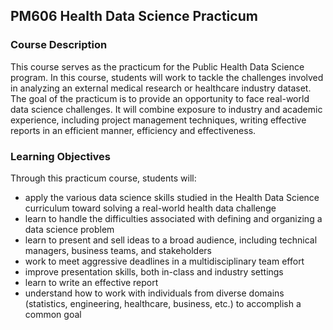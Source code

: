 ## PM606 Health Data Science Practicum

### Course Description

This course serves as the practicum for the Public Health Data Science program. In this course, students will work to tackle the challenges involved in analyzing an external medical research or healthcare industry dataset.  
The goal of the practicum is to provide an opportunity to face real-world data science challenges. It will combine exposure to industry and academic experience, including project management techniques, writing effective reports in an efficient manner, efficiency and effectiveness.

### Learning Objectives
Through this practicum course, students will:
- apply the various data science skills studied in the Health Data Science curriculum toward solving a real-world health data challenge 
- learn to handle the difficulties associated with defining and organizing a data science problem 
- learn to present and sell ideas to a broad audience, including technical managers, business teams, and stakeholders
- work to meet aggressive deadlines in a multidisciplinary team effort 
- improve presentation skills, both in-class and industry settings
- learn to write an effective report 
- understand how to work with individuals from diverse domains (statistics, engineering, healthcare, business, etc.) to accomplish a common goal
